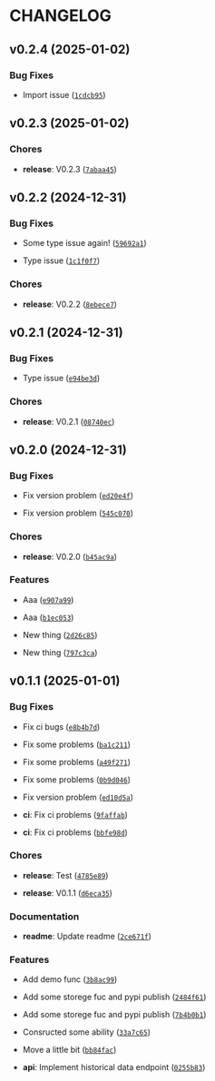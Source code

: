 # CHANGELOG


## v0.2.4 (2025-01-02)

### Bug Fixes

- Import issue
  ([`1cdcb95`](https://github.com/Mrzai/Xdata/commit/1cdcb954662a24dfe1de88a840409e7352b6ab37))


## v0.2.3 (2025-01-02)

### Chores

- **release**: V0.2.3
  ([`7abaa45`](https://github.com/Mrzai/Xdata/commit/7abaa45f1a75fb4f28ca70ebd81e5aa37bdc3053))


## v0.2.2 (2024-12-31)

### Bug Fixes

- Some type issue again!
  ([`59692a1`](https://github.com/Mrzai/Xdata/commit/59692a173c4998ecc206255bbc2c93c7b0ae730a))

- Type issue
  ([`1c1f0f7`](https://github.com/Mrzai/Xdata/commit/1c1f0f7095b26d4794532587828701bd8492ea7b))

### Chores

- **release**: V0.2.2
  ([`8ebece7`](https://github.com/Mrzai/Xdata/commit/8ebece7d09b548a3b9d03e114811b7cb22301cfd))


## v0.2.1 (2024-12-31)

### Bug Fixes

- Type issue
  ([`e94be3d`](https://github.com/Mrzai/Xdata/commit/e94be3d718e2e03d1b141800acf8b70997716e37))

### Chores

- **release**: V0.2.1
  ([`08740ec`](https://github.com/Mrzai/Xdata/commit/08740ec3eaba8e6a8efbed5ee899e0e3f1a2ae47))


## v0.2.0 (2024-12-31)

### Bug Fixes

- Fix version problem
  ([`ed20e4f`](https://github.com/Mrzai/Xdata/commit/ed20e4fff4f52a70fb3b92fdb60f582fac26fca5))

- Fix version problem
  ([`545c070`](https://github.com/Mrzai/Xdata/commit/545c0702d153523717609eeaef937fee308abc90))

### Chores

- **release**: V0.2.0
  ([`b45ac9a`](https://github.com/Mrzai/Xdata/commit/b45ac9ad65c2ecadbf5fb9e9cc09b6d72041c607))

### Features

- Aaa  ([`e907a99`](https://github.com/Mrzai/Xdata/commit/e907a9991d33f2c1481dba9096e03832c9adc681))

- Aaa  ([`b1ec053`](https://github.com/Mrzai/Xdata/commit/b1ec053ecf289cf1136c45c33b9d0ee04308b586))

- New thing
  ([`2d26c85`](https://github.com/Mrzai/Xdata/commit/2d26c85339df374be4ad1fa87481646cfbb5a90d))

- New thing
  ([`797c3ca`](https://github.com/Mrzai/Xdata/commit/797c3ca032bd403c92035fb86a1b2223a24dc968))


## v0.1.1 (2025-01-01)

### Bug Fixes

- Fix ci bugs
  ([`e8b4b7d`](https://github.com/Mrzai/Xdata/commit/e8b4b7d857eed72c556688619ce88bc85ad896fb))

- Fix some problems
  ([`ba1c211`](https://github.com/Mrzai/Xdata/commit/ba1c2116eb37c47fcda58796defe8216cfb3a702))

- Fix some problems
  ([`a49f271`](https://github.com/Mrzai/Xdata/commit/a49f271330e7731674c4f4a1fe71ca96740b955c))

- Fix some problems
  ([`0b9d046`](https://github.com/Mrzai/Xdata/commit/0b9d0464a26438b429bb350c5265f11b9a9a015f))

- Fix version problem
  ([`ed10d5a`](https://github.com/Mrzai/Xdata/commit/ed10d5a64c4faae0c5bd88223f43545b45103bc4))

- **ci**: Fix ci problems
  ([`9faffab`](https://github.com/Mrzai/Xdata/commit/9faffab7e0dc7e989cfe2186063f9f4454db4847))

- **ci**: Fix ci problems
  ([`bbfe98d`](https://github.com/Mrzai/Xdata/commit/bbfe98d6a3126ba348dbc6208eb0b16d136cf3a5))

### Chores

- **release**: Test
  ([`4785e89`](https://github.com/Mrzai/Xdata/commit/4785e89ee49b716d8f4911243671491676be33fb))

- **release**: V0.1.1
  ([`d6eca35`](https://github.com/Mrzai/Xdata/commit/d6eca350df217becdc63bdb5342cf2a5e6bd9f7e))

### Documentation

- **readme**: Update readme
  ([`2ce671f`](https://github.com/Mrzai/Xdata/commit/2ce671f31ad6d51bd1f0f62cb9d1184af70ea7ae))

### Features

- Add demo func
  ([`3b8ac99`](https://github.com/Mrzai/Xdata/commit/3b8ac991cd95904e8ffe9b5a8f6e734c5a6dae25))

- Add some storege fuc and pypi publish
  ([`2484f61`](https://github.com/Mrzai/Xdata/commit/2484f61d8c59b421f1ddf3b716b250f13a2fd865))

- Add some storege fuc and pypi publish
  ([`7b4b0b1`](https://github.com/Mrzai/Xdata/commit/7b4b0b1fff0b341b8c3a0a86c429332f4e921be0))

- Consructed some ability
  ([`33a7c65`](https://github.com/Mrzai/Xdata/commit/33a7c65eb530a1f9244bb111fe761a1c67d3bb5b))

- Move a little bit
  ([`bb84fac`](https://github.com/Mrzai/Xdata/commit/bb84facb055c866218045c5883e85cf463389266))

- **api**: Implement historical data endpoint
  ([`0255b83`](https://github.com/Mrzai/Xdata/commit/0255b837f722cf2bf68378398cbe561127eaeb84))
